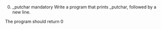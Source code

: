 0. _putchar
mandatory
Write a program that prints _putchar, followed by a new line.

The program should return 0


